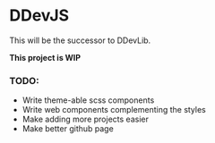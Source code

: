 # DDevJS
This will be the successor to DDevLib.

**This project is WIP**


### TODO:
* Write theme-able scss components
* Write web components complementing the styles
* Make adding more projects easier
* Make better github page

